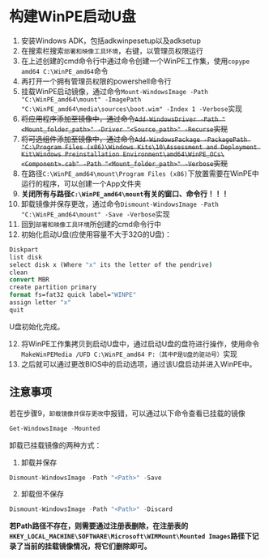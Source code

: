 # 构建WinPE启动U盘

1. 安装Windows ADK，包括adkwinpesetup以及adksetup
2. 在搜索栏搜索`部署和映像工具环境`，右键，以管理员权限运行
3. 在上述创建的cmd命令行中通过命令创建一个WinPE工作集，使用`copype amd64 C:\WinPE_amd64`命令
4. 再打开一个拥有管理员权限的powershell命令行
5. 挂载WinPE启动镜像，通过命令`Mount-WindowsImage -Path "C:\WinPE_amd64\mount" -ImagePath "C:\WinPE_amd64\media\sources\boot.wim" -Index 1 -Verbose`实现
6. ~~将应用程序添加至镜像中，通过命令`Add-WindowsDriver -Path "<Mount_folder_path>" -Driver "<Source_path>" -Recurse`实现~~
7. ~~将可选组件添加至镜像中，通过命令`Add-WindowsPackage -PackagePath "C:\Program Files (x86)\Windows Kits\10\Assessment and Deployment Kit\Windows Preinstallation Environment\amd64\WinPE_OCs\<Component>.cab" -Path "<Mount_folder_path>" -Verbose`实现~~
8. 在路径`C:\WinPE_amd64\mount\Program Files (x86)`下放置需要在WinPE中运行的程序，可以创建一个App文件夹
9. **关闭所有与路径`C:\WinPE_amd64\mount`有关的窗口、命令行！！！**
10. 卸载镜像并保存更改，通过命令`Dismount-WindowsImage -Path "C:\WinPE_amd64\mount" -Save -Verbose`实现
11. 回到`部署和映像工具环境`所创建的cmd命令行中
12. 初始化启动U盘(应使用容量不大于32G的U盘)：

```cmd
Diskpart
list disk
select disk x (Where "x" its the letter of the pendrive)
clean
convert MBR
create partition primary
format fs=fat32 quick label="WINPE"
assign letter "x"
quit
```

U盘初始化完成。

12. 将WinPE工作集拷贝到启动U盘中，通过启动U盘的盘符进行操作，使用命令`MakeWinPEMedia /UFD C:\WinPE_amd64 P:（其中P是U盘的驱动号）`实现
13. 之后就可以通过更改BIOS中的启动选项，通过该U盘启动并进入WinPE中。

## 注意事项

若在步骤9，`卸载镜像并保存更改`中报错，可以通过以下命令查看已挂载的镜像

```powershell
Get-WindowsImage -Mounted
```

卸载已挂载镜像的两种方式：

1. 卸载并保存

```powershell
Dismount-WindowsImage -Path "<Path>" -Save
```

2. 卸载但不保存

```powershell
Dismount-WindowsImage -Path "<Path>" -Discard
```

**若Path路径不存在，则需要通过注册表删除，在注册表的`HKEY_LOCAL_MACHINE\SOFTWARE\Microsoft\WIMMount\Mounted Images`路径下记录了当前的挂载镜像情况，将它们删除即可。**